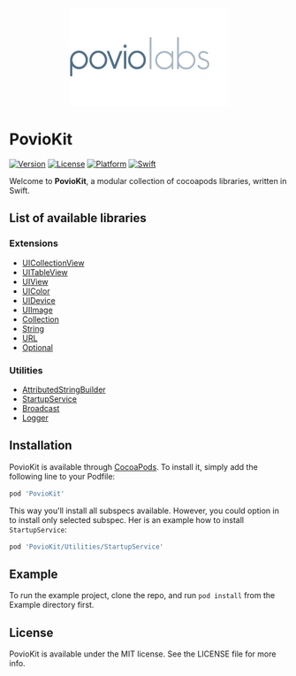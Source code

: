 <p align="center">
  <img src="./PovioLabs_logo.png" alt="Povio Labs logo" height="180">
</p>

# PovioKit

[![Version](https://img.shields.io/cocoapods/v/PovioKit.svg?style=flat)](https://cocoapods.org/pods/PovioKit)
[![License](https://img.shields.io/cocoapods/l/PovioKit.svg?style=flat)](https://cocoapods.org/pods/PovioKit)
[![Platform](https://img.shields.io/cocoapods/p/PovioKit.svg?style=flat)](https://cocoapods.org/pods/PovioKit)
[![Swift](https://img.shields.io/badge/Swift-5.0-orange.svg?style=flat)](https://swift.org/blog/swift-5-released/)

Welcome to **PovioKit**, a modular collection of cocoapods libraries, written in Swift.

## List of available libraries

### Extensions
* [UICollectionView](/PovioKit/Classes/Extensions/UIKit/UICollectionView+Povio.swift)
* [UITableView](/PovioKit/Classes/Extensions/UIKit/UITableView+Povio.swift)
* [UIView](/PovioKit/Classes/Extensions/UIKit/UIView+Povio.swift)
* [UIColor](/PovioKit/Classes/Extensions/UIKit/UIColor+Povio.swift)
* [UIDevice](/PovioKit/Classes/Extensions/UIKit/UIDevice+Povio.swift)
* [UIImage](/PovioKit/Classes/Extensions/UIKit/UIImage+Povio.swift)
* [Collection](/PovioKit/Classes/Extensions/Foundation/Collection+Povio.swift)
* [String](/PovioKit/Classes/Extensions/Foundation/String+Povio.swift)
* [URL](/PovioKit/Classes/Extensions/Foundation/URL+Povio.swift)
* [Optional](/PovioKit/Classes/Extensions/Foundation/Optional+Povio.swift)

### Utilities
* [AttributedStringBuilder](/PovioKit/Classes/Utilities/AttributedStringBuilder/)
* [StartupService](/PovioKit/Classes/Utilities/StartupService/)
* [Broadcast](/PovioKit/Classes/Utilities/Broadcast/)
* [Logger](/PovioKit/Classes/Utilities/Logger/)

## Installation

PovioKit is available through [CocoaPods](https://cocoapods.org). To install
it, simply add the following line to your Podfile:

```ruby
pod 'PovioKit'
```

This way you'll install all subspecs available. However, you could option in to install only selected subspec. Her is an example how to install `StartupService`:

```ruby
pod 'PovioKit/Utilities/StartupService'
```

## Example

To run the example project, clone the repo, and run `pod install` from the Example directory first.


## License

PovioKit is available under the MIT license. See the LICENSE file for more info.
